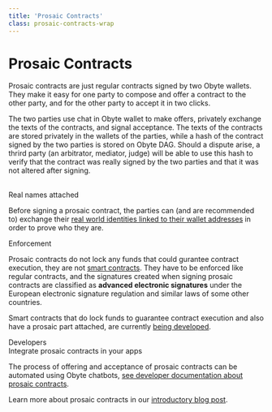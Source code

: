 ```yaml
---
title: 'Prosaic Contracts'
class: prosaic-contracts-wrap
---
```


<div class="text-block">
    <h1>Prosaic Contracts</h1>
    <div class="sub-title">
        Prosaic contracts are just regular contracts signed by two Obyte wallets. 
        They make it easy for one party to compose and offer a contract to the other party, 
        and for the other party to accept it in two clicks.
    </div>
    <p>
        The two parties use chat in Obyte wallet to make offers, privately exchange the texts of the contracts, 
        and signal acceptance. The texts of the contracts are stored privately in the wallets of the parties, 
        while a hash of the contract signed by the two parties is stored on Obyte DAG. Should a dispute arise, 
        a thrird party (an arbitrator, mediator, judge) will be able to use this hash to verify that the contract 
        was really signed by the two parties and that it was not altered after signing.
    </p>
</div>
<div class="content-wrap">
    <div class="img-block">
        <img src="/user/themes/obyte/assets/prosaic/mobile-img.png" alt="">
        <img class="mobile" src="/user/themes/obyte/assets/prosaic/mobile-img2.png" alt="">
    </div>
    <div class="content-block">
        <div class="content-small">
            <div class="title">Real names attached</div>
            <p>
                Before signing a prosaic contract, the parties can (and are recommended to) exchange their 
                <a href="/platform/identity">real world identities linked to their wallet addresses</a> in order to prove who they are.
            </p>
            <div class="content-img">
                <img src="/user/themes/obyte/assets/prosaic/insert-private-profile.png" alt="">
            </div>
        </div>
        <div class="content-small">
            <div class="title">Enforcement</div>
            <p>
                Prosaic contracts do not lock any funds that could gurantee contract execution, they are not <a href="/platform/smart-contracts">smart 
                contracts</a>. They have to be enforced like regular contracts, and the signatures created when 
                signing prosaic contracts are classified as <b>advanced electronic signatures</b> under the European 
                electronic signature regulation and similar laws of some other countries.
            </p>
            <p>
                Smart contracts that do lock funds to guarantee contract execution and also have a prosaic part 
                attached, are currently <a target="_blank" href="https://medium.com/obyte/whats-next-for-obyte-contracts-with-arbiter-7e625e05811a">being developed</a>.
            </p>
        </div>
    </div>
</div>

<div class="dev-blog">
    <div class="img-block">
        <img src="/user/themes/obyte/assets/resources/resource5.svg" alt="">
    </div>
    <div class="info-block">
        <div class="cat">Developers</div>
        <div class="title">Integrate prosaic contracts in your apps</div>
        <p>
            The process of offering and acceptance of prosaic contracts can be automated using Obyte chatbots,
            <a target="_blank" href="https://developer.obyte.org/contracts/prosaic-contracts">see developer documentation about prosaic contracts</a>.
        </p>
        <p>Learn more about prosaic contracts in our <a target="_blank" href="https://medium.com/obyte/introducing-prosaic-contracts-5d3564638a20">introductory blog post</a>.</p>
    </div>
</div>
